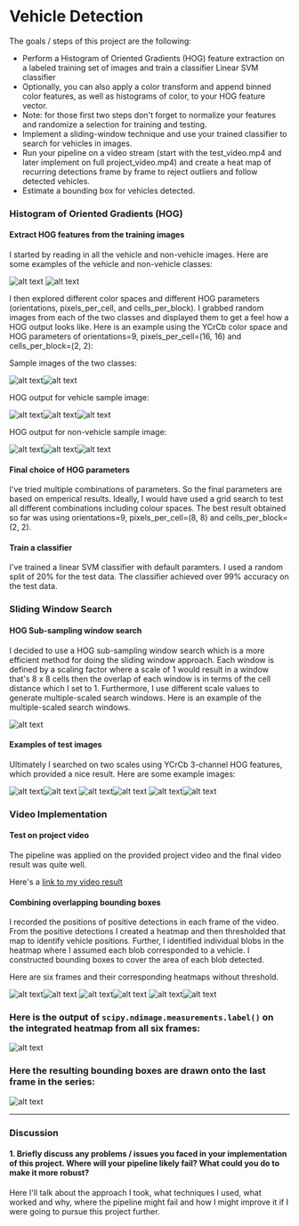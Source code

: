 # Vehicle Detection

The goals / steps of this project are the following:

* Perform a Histogram of Oriented Gradients (HOG) feature extraction on a labeled training set of images and train a classifier Linear SVM classifier
* Optionally, you can also apply a color transform and append binned color features, as well as histograms of color, to your HOG feature vector. 
* Note: for those first two steps don't forget to normalize your features and randomize a selection for training and testing.
* Implement a sliding-window technique and use your trained classifier to search for vehicles in images.
* Run your pipeline on a video stream (start with the test_video.mp4 and later implement on full project_video.mp4) and create a heat map of recurring detections frame by frame to reject outliers and follow detected vehicles.
* Estimate a bounding box for vehicles detected.

[//]: # (Image References)
[image1]: ./images/car.png
[image2]: ./images/notcar.png
[image3]: ./images/samplecar.png
[image4]: ./images/car_ch0.png
[image5]: ./images/car_ch1.png
[image6]: ./images/car_ch2.png
[image7]: ./images/samplenotcar.png
[image8]: ./images/non_ch0.png
[image9]: ./images/non_ch1.png
[image10]: ./images/non_ch2.png
[image11]: ./images/windowsearch.png
[image12]: ./images/test1.png
[image13]: ./images/test2.png
[image14]: ./images/test3.png
[image15]: ./images/test4.png
[image16]: ./images/test5.png
[image17]: ./images/test6.png
[image18]: ./images/heat1.png
[image19]: ./images/heat2.png
[image20]: ./images/heat3.png

### Histogram of Oriented Gradients (HOG)

#### Extract HOG features from the training images

I started by reading in all the vehicle and non-vehicle images. Here are some examples of the vehicle and non-vehicle classes:

![alt text][image1] ![alt text][image2]

I then explored different color spaces and different HOG parameters (orientations, pixels_per_cell, and cells_per_block).  I grabbed random images from each of the two classes and displayed them to get a feel how a HOG output looks like.
Here is an example using the YCrCb color space and HOG parameters of orientations=9, pixels_per_cell=(16, 16) and cells_per_block=(2, 2):

Sample images of the two classes:

![alt text][image3]![alt text][image7]

HOG output for vehicle sample image:

![alt text][image4]![alt text][image5]![alt text][image6]

HOG output for non-vehicle sample image:

![alt text][image8]![alt text][image9]![alt text][image10]

#### Final choice of HOG parameters

I've tried multiple combinations of parameters. So the final parameters are based on emperical results. 
Ideally, I would have used a grid search to test all different combinations including colour spaces. The best result obtained so far was using orientations=9, pixels_per_cell=(8, 8) and cells_per_block=(2, 2).

#### Train a classifier

I've trained a linear SVM classifier with default paramters. I used a random split of 20% for the test data. The classifier achieved over 99% accuracy on the test data. 

### Sliding Window Search

#### HOG Sub-sampling window search

I decided to use a HOG sub-sampling window search which is a more efficient method for doing the sliding window approach.
Each window is defined by a scaling factor where a scale of 1 would result in a window that's 8 x 8 cells then the overlap of each window is in terms of the cell distance which I set to 1. Furthermore, I use different scale values to generate multiple-scaled search windows. Here is an example of the multiple-scaled search windows. 

![alt text][image11]

#### Examples of test images  

Ultimately I searched on two scales using YCrCb 3-channel HOG features, which provided a nice result. Here are some example images:

![alt text][image12]![alt text][image13]
![alt text][image14]![alt text][image15]
![alt text][image16]![alt text][image17]

### Video Implementation

#### Test on project video

The pipeline was applied on the provided project video and the final video result was quite well. 

Here's a [link to my video result](../output_videos/vehicle_detection_output.mp4)


#### Combining overlapping bounding boxes

I recorded the positions of positive detections in each frame of the video. From the positive detections I created a heatmap and then thresholded that map to identify vehicle positions. Further, I identified individual blobs in the heatmap where I assumed each blob corresponded to a vehicle. I constructed bounding boxes to cover the area of each blob detected.  

Here are six frames and their corresponding heatmaps without threshold.

![alt text][image12]![alt text][image18]
![alt text][image13]![alt text][image19]
![alt text][image14]![alt text][image20]

### Here is the output of `scipy.ndimage.measurements.label()` on the integrated heatmap from all six frames:
![alt text][image6]

### Here the resulting bounding boxes are drawn onto the last frame in the series:
![alt text][image7]



---

### Discussion

#### 1. Briefly discuss any problems / issues you faced in your implementation of this project.  Where will your pipeline likely fail?  What could you do to make it more robust?

Here I'll talk about the approach I took, what techniques I used, what worked and why, where the pipeline might fail and how I might improve it if I were going to pursue this project further.  

